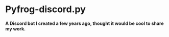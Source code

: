 # Pyfrog-discord.py
**A Discord bot I created a few years ago, thought it would be cool to share my work.**
